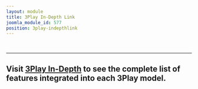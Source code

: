 ```yaml
---
layout: module
title: 3Play In-Depth Link
joomla_module_id: 577
position: 3play-indepthlink
---
```

<div style="clear: both;">&nbsp;</div>
<hr />
<h2>Visit <a href="/3play-features-in-depth">3Play In-Depth</a> to see the complete list of features integrated into each 3Play model.</h2>
